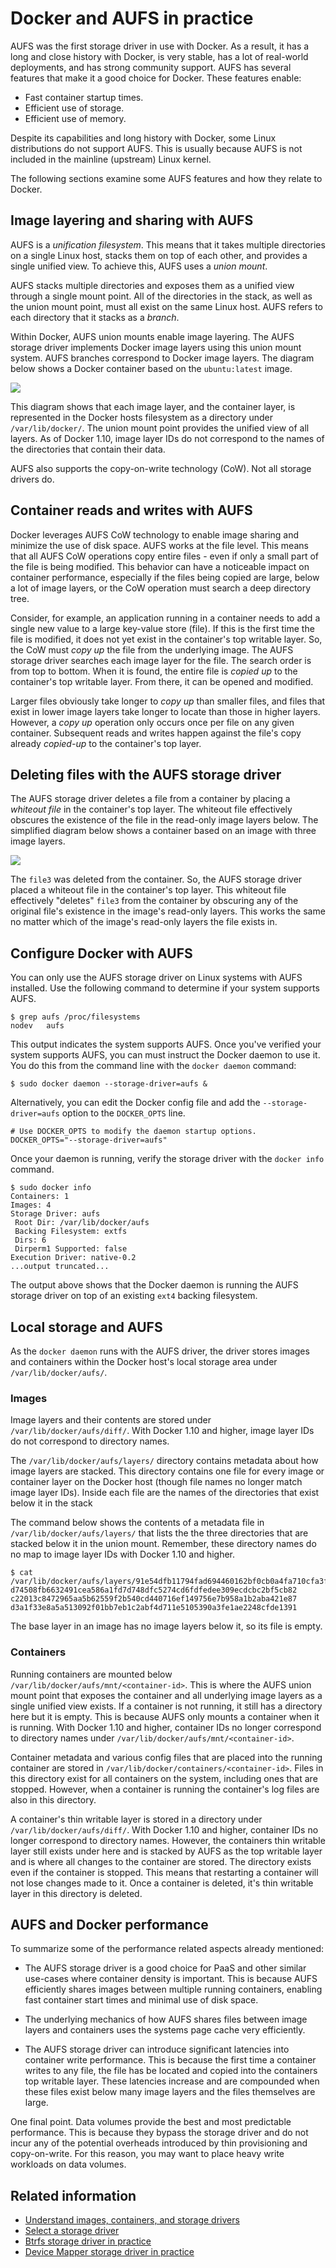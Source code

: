 <!--[metadata]>
+++
title = "AUFS storage driver in practice"
description = "Learn how to optimize your use of AUFS driver."
keywords = ["container, storage, driver, AUFS "]
[menu.main]
parent = "engine_driver"
+++
<![end-metadata]-->

# Docker and AUFS in practice

AUFS was the first storage driver in use with Docker. As a result, it has a
long and close history with Docker, is very stable, has a lot of real-world
deployments, and has strong community support. AUFS has several features that
make it a good choice for Docker. These features enable:

- Fast container startup times.
- Efficient use of storage.
- Efficient use of memory.

Despite its capabilities and long history with Docker, some Linux distributions
 do not support AUFS. This is usually because AUFS is not included in the
mainline (upstream) Linux kernel.

The following sections examine some AUFS features and how they relate to
Docker.

## Image layering and sharing with AUFS

AUFS is a *unification filesystem*. This means that it takes multiple
directories on a single Linux host, stacks them on top of each other, and
provides a single unified view. To achieve this, AUFS uses a *union mount*.

AUFS stacks multiple directories and exposes them as a unified view through a
single mount point. All of the directories in the stack, as well as the union
mount point, must all exist on the same Linux host. AUFS refers to each
directory that it stacks as a *branch*.

Within Docker, AUFS union mounts enable image layering. The AUFS storage driver
 implements Docker image layers using this union mount system. AUFS branches
correspond to Docker image layers. The diagram below shows a Docker container
based on the `ubuntu:latest` image.

![](images/aufs_layers.jpg)

This diagram shows that each image layer, and the container layer, is
represented in the Docker hosts filesystem as a directory under
`/var/lib/docker/`. The union mount point provides the unified view of all
layers. As of Docker 1.10, image layer IDs do not correspond to the names of
the directories that contain their data.

AUFS also supports the copy-on-write technology (CoW). Not all storage drivers
do.

## Container reads and writes with AUFS

Docker leverages AUFS CoW technology to enable image sharing and minimize the
use of disk space. AUFS works at the file level. This means that all AUFS CoW
operations copy entire files - even if only a small part of the file is being
modified. This behavior can have a noticeable impact on container performance,
 especially if the files being copied are large, below a lot of image layers,
or the CoW operation must search a deep directory tree.

Consider, for example, an application running in a container needs to add a
single new value to a large key-value store (file). If this is the first time
the file is modified, it does not yet exist in the container's top writable
layer. So, the CoW must *copy up* the file from the underlying image. The AUFS
storage driver searches each image layer for the file. The search order is from
 top to bottom. When it is found, the entire file is *copied up* to the
container's top writable layer. From there, it can be opened and modified.

Larger files obviously take longer to *copy up* than smaller files, and files
that exist in lower image layers take longer to locate than those in higher
layers. However, a *copy up* operation only occurs once per file on any given
container. Subsequent reads and writes happen against the file's copy already
*copied-up* to the container's top layer.

## Deleting files with the AUFS storage driver

The AUFS storage driver deletes a file from a container by placing a *whiteout
file* in the container's top layer. The whiteout file effectively obscures the
existence of the file in the read-only image layers below. The simplified
diagram below shows a container based on an image with three image layers.

![](images/aufs_delete.jpg)

The `file3` was deleted from the container. So, the AUFS storage driver  placed
a whiteout file in the container's top layer. This whiteout file effectively
"deletes" `file3` from the container by obscuring any of the original file's
existence in the image's read-only layers. This works the same no matter which
of the image's read-only layers the file exists in.

## Configure Docker with AUFS

You can only use the AUFS storage driver on Linux systems with AUFS installed.
Use the following command to determine if your system supports AUFS.

    $ grep aufs /proc/filesystems
    nodev   aufs

This output indicates the system supports AUFS. Once you've verified your
system supports AUFS, you can must instruct the Docker daemon to use it. You do
this from the command line with the `docker daemon` command:

    $ sudo docker daemon --storage-driver=aufs &


Alternatively, you can edit the Docker config file and add the
`--storage-driver=aufs` option to the `DOCKER_OPTS` line.

    # Use DOCKER_OPTS to modify the daemon startup options.
    DOCKER_OPTS="--storage-driver=aufs"

Once your daemon is running, verify the storage driver with the `docker info`
command.

    $ sudo docker info
    Containers: 1
    Images: 4
    Storage Driver: aufs
     Root Dir: /var/lib/docker/aufs
     Backing Filesystem: extfs
     Dirs: 6
     Dirperm1 Supported: false
    Execution Driver: native-0.2
    ...output truncated...

The output above shows that the Docker daemon is running the AUFS storage
driver on top of an existing `ext4` backing filesystem.

## Local storage and AUFS

As the `docker daemon` runs with the AUFS driver, the driver stores images and
containers within the Docker host's local storage area under
`/var/lib/docker/aufs/`.

### Images

Image layers and their contents are stored under
`/var/lib/docker/aufs/diff/`. With Docker 1.10 and higher, image layer IDs do
not correspond to directory names.

The `/var/lib/docker/aufs/layers/` directory contains metadata about how image
layers are stacked. This directory contains one file for every image or
container layer on the Docker host (though file names no longer match image
layer IDs). Inside each file are the names of the directories that exist below
it in the stack

The command below shows the contents of a metadata file in
`/var/lib/docker/aufs/layers/` that lists the the three directories that are
stacked below it in the union mount. Remember, these directory names do no map
to image layer IDs with Docker 1.10 and higher.

    $ cat /var/lib/docker/aufs/layers/91e54dfb11794fad694460162bf0cb0a4fa710cfa3f60979c177d920813e267c
    d74508fb6632491cea586a1fd7d748dfc5274cd6fdfedee309ecdcbc2bf5cb82
    c22013c8472965aa5b62559f2b540cd440716ef149756e7b958a1b2aba421e87
    d3a1f33e8a5a513092f01bb7eb1c2abf4d711e5105390a3fe1ae2248cfde1391

The base layer in an image has no image layers below it, so its file is empty.

### Containers

Running containers are mounted below `/var/lib/docker/aufs/mnt/<container-id>`.
 This is where the AUFS union mount point that exposes the container and all
underlying image layers as a single unified view exists. If a container is not
running, it still has a directory here but it is empty. This is because AUFS
only mounts a container when it is running. With Docker 1.10 and higher,
 container IDs no longer correspond to directory names under
`/var/lib/docker/aufs/mnt/<container-id>`.

Container metadata and various config files that are placed into the running
container are stored in `/var/lib/docker/containers/<container-id>`. Files in
this directory exist for all containers on the system, including ones that are
stopped. However, when a container is running the container's log files are
also in this directory.

A container's thin writable layer is stored in a directory under
`/var/lib/docker/aufs/diff/`. With Docker 1.10 and higher, container IDs no
longer correspond to directory names. However, the containers thin writable
layer still exists under here and is stacked by AUFS as the top writable layer
and is where all changes to the container are stored. The directory exists even
 if the container is stopped. This means that restarting a container will not
lose changes made to it. Once a container is deleted, it's thin writable layer
in this directory is deleted.

## AUFS and Docker performance

To summarize some of the performance related aspects already mentioned:

- The AUFS storage driver is a good choice for PaaS and other similar use-cases
 where container density is important. This is because AUFS efficiently shares
images between multiple running containers, enabling fast container start times
 and minimal use of disk space.

- The underlying mechanics of how AUFS shares files between image layers and
containers uses the systems page cache very efficiently.

- The AUFS storage driver can introduce significant latencies into container
write performance. This is because the first time a container writes to any
file, the file has be located and copied into the containers top writable
layer. These latencies increase and are compounded when these files exist below
 many image layers and the files themselves are large.

One final point. Data volumes provide the best and most predictable
performance. This is because they bypass the storage driver and do not incur 
any of the potential overheads introduced by thin provisioning and
copy-on-write. For this reason, you may want to place heavy write workloads on
data volumes.

## Related information

* [Understand images, containers, and storage drivers](imagesandcontainers.md)
* [Select a storage driver](selectadriver.md)
* [Btrfs storage driver in practice](btrfs-driver.md)
* [Device Mapper storage driver in practice](device-mapper-driver.md)
